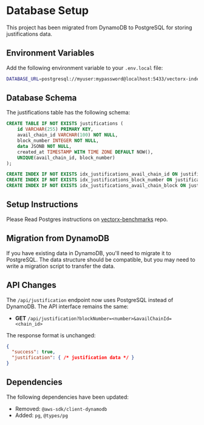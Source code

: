 # Database Setup

This project has been migrated from DynamoDB to PostgreSQL for storing justifications data.

## Environment Variables

Add the following environment variable to your `.env.local` file:

```bash
DATABASE_URL=postgresql://myuser:mypassword@localhost:5433/vectorx-indexer
```

## Database Schema

The justifications table has the following schema:

```sql
CREATE TABLE IF NOT EXISTS justifications (
    id VARCHAR(255) PRIMARY KEY,
    avail_chain_id VARCHAR(100) NOT NULL,
    block_number INTEGER NOT NULL,
    data JSONB NOT NULL,
    created_at TIMESTAMP WITH TIME ZONE DEFAULT NOW(),
    UNIQUE(avail_chain_id, block_number)
);

CREATE INDEX IF NOT EXISTS idx_justifications_avail_chain_id ON justifications(avail_chain_id);
CREATE INDEX IF NOT EXISTS idx_justifications_block_number ON justifications(block_number);
CREATE INDEX IF NOT EXISTS idx_justifications_avail_chain_block ON justifications(avail_chain_id, block_number);
```

## Setup Instructions

Please Read Postgres instructions on [vectorx-benchmarks](https://github.com/availproject/vectorx-benchmarks) repo.

## Migration from DynamoDB

If you have existing data in DynamoDB, you'll need to migrate it to PostgreSQL. The data structure should be compatible, but you may need to write a migration script to transfer the data.

## API Changes

The `/api/justification` endpoint now uses PostgreSQL instead of DynamoDB. The API interface remains the same:

- **GET** `/api/justification?blockNumber=<number>&availChainId=<chain_id>`

The response format is unchanged:
```json
{
  "success": true,
  "justification": { /* justification data */ }
}
```

## Dependencies

The following dependencies have been updated:
- Removed: `@aws-sdk/client-dynamodb`
- Added: `pg`, `@types/pg`
